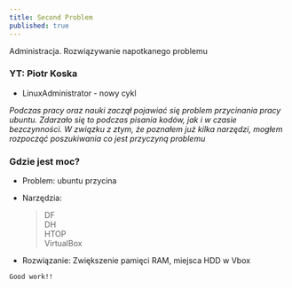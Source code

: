 ```yaml
---
title: Second Problem
published: true
---
```


Administracja. Rozwiązywanie napotkanego problemu
### [](#header-5) YT: Piotr Koska
* LinuxAdministrator - nowy cykl


_Podczas pracy oraz nauki zaczął pojawiać się problem przycinania pracy ubuntu._
_Zdarzało się to podczas pisania kodów, jak i w czasie bezczynności._
_W związku z ztym, że poznałem już kilka narzędzi, mogłem rozpocząć poszukiwania co jest przyczyną problemu_

### Gdzie jest moc?
* Problem: ubuntu przycina
* Narzędzia: 
    >DF<br>
    >DH<br>
    >HTOP<br>
    >VirtualBox
 
* Rozwiązanie: Zwiększenie pamięci RAM, miejsca HDD w Vbox

``
Good work!!
``
